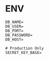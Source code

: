 # ENV

```
DB_NAME=
DB_USER=
DB_PORT=
DB_PASSWORD=
DB_HOST=

# Production Only
SECRET_KEY_BASE=
```
